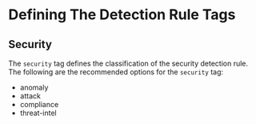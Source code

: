 # Defining The Detection Rule Tags

## Security

The `security` tag defines the classification of the security detection rule. The following are the recommended options for the `security` tag:
* anomaly
* attack
* compliance
* threat-intel
